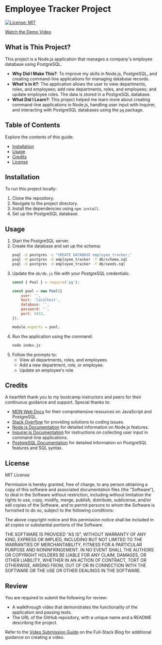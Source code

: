 # Employee Tracker Project

[![License: MIT](https://img.shields.io/badge/License-MIT-yellow.svg)](https://opensource.org/licenses/MIT)

[Watch the Demo Video](https://drive.google.com/file/d/1MuRrbUd_nv_AjxMX9bTRfLsfSfyLInjJ/view?usp=sharing)

## What is This Project?

This project is a Node.js application that manages a company's employee database using PostgreSQL.

- **Why Did I Make This?**: To improve my skills in Node.js, PostgreSQL, and creating command-line applications for managing database records.
- **What's in It?**: The application allows the user to view departments, roles, and employees; add new departments, roles, and employees; and update employee roles. The data is stored in a PostgreSQL database.
- **What Did I Learn?**: This project helped me learn more about creating command-line applications in Node.js, handling user input with Inquirer, and interacting with PostgreSQL databases using the `pg` package.

## Table of Contents

Explore the contents of this guide:

- [Installation](#installation)
- [Usage](#usage)
- [Credits](#credits)
- [License](#license)

## Installation

To run this project locally:
1. Clone the repository.
2. Navigate to the project directory.
3. Install the dependencies using `npm install`.
4. Set up the PostgreSQL database.

## Usage

1. Start the PostgreSQL server.
2. Create the database and set up the schema:
    ```bash
    psql -U postgres -c "CREATE DATABASE employee_tracker;"
    psql -U postgres -d employee_tracker -f db/schema.sql
    psql -U postgres -d employee_tracker -f db/seeds.sql
    ```
3. Update the `db/db.js` file with your PostgreSQL credentials:
    ```javascript
    const { Pool } = require('pg');

    const pool = new Pool({
        user: '',
        host: 'localhost',
        database: '',
        password: '',
        port: 5432,
    });

    module.exports = pool;
    ```
4. Run the application using the command:
    ```bash
    node index.js
    ```
5. Follow the prompts to:
    - View all departments, roles, and employees.
    - Add a new department, role, or employee.
    - Update an employee's role.

## Credits

A heartfelt thank you to my bootcamp instructors and peers for their continuous guidance and support. Special thanks to:

- [MDN Web Docs](https://developer.mozilla.org/en-US/) for their comprehensive resources on JavaScript and PostgreSQL.
- [Stack Overflow](https://stackoverflow.com/) for providing solutions to coding issues.
- [Node.js Documentation](https://nodejs.org/en/docs/) for detailed information on Node.js features.
- [Inquirer.js Documentation](https://www.npmjs.com/package/inquirer) for instructions on collecting user input in command-line applications.
- [PostgreSQL Documentation](https://www.postgresql.org/docs/) for detailed information on PostgreSQL features and SQL syntax.

## License

MIT License 

Permission is hereby granted, free of charge, to any person obtaining a copy of this software and associated documentation files (the "Software"), to deal in the Software without restriction, including without limitation the rights to use, copy, modify, merge, publish, distribute, sublicense, and/or sell copies of the Software, and to permit persons to whom the Software is furnished to do so, subject to the following conditions:

The above copyright notice and this permission notice shall be included in all copies or substantial portions of the Software.

THE SOFTWARE IS PROVIDED "AS IS", WITHOUT WARRANTY OF ANY KIND, EXPRESS OR IMPLIED, INCLUDING BUT NOT LIMITED TO THE WARRANTIES OF MERCHANTABILITY, FITNESS FOR A PARTICULAR PURPOSE AND NONINFRINGEMENT. IN NO EVENT SHALL THE AUTHORS OR COPYRIGHT HOLDERS BE LIABLE FOR ANY CLAIM, DAMAGES, OR OTHER LIABILITY, WHETHER IN AN ACTION OF CONTRACT, TORT OR OTHERWISE, ARISING FROM, OUT OF OR IN CONNECTION WITH THE SOFTWARE OR THE USE OR OTHER DEALINGS IN THE SOFTWARE.

## Review

You are required to submit the following for review:

* A walkthrough video that demonstrates the functionality of the application and passing tests.
* The URL of the GitHub repository, with a unique name and a README describing the project.

Refer to the [Video Submission Guide](https://coding-boot-camp.github.io/full-stack/computer-literacy/video-submission-guide) on the Full-Stack Blog for additional guidance on creating a video.
